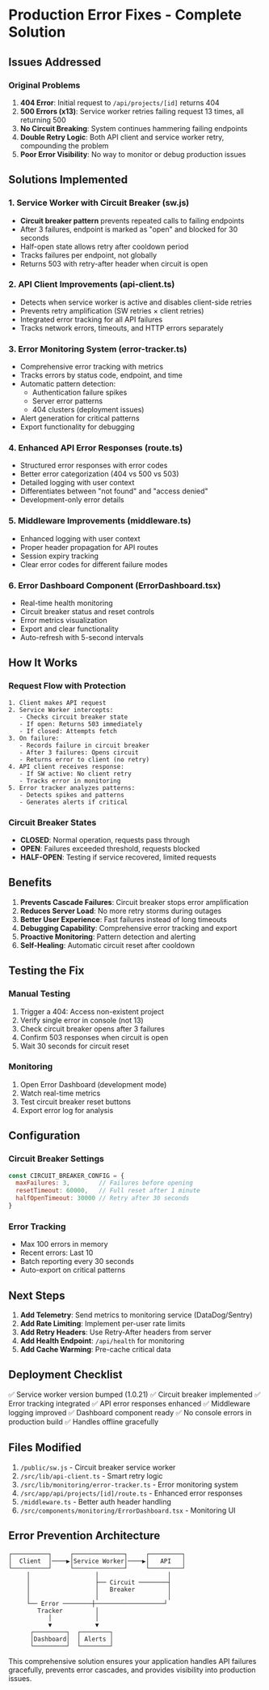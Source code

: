# Production Error Fixes - Complete Solution

## Issues Addressed

### Original Problems
1. **404 Error**: Initial request to `/api/projects/[id]` returns 404
2. **500 Errors (x13)**: Service worker retries failing request 13 times, all returning 500
3. **No Circuit Breaking**: System continues hammering failing endpoints
4. **Double Retry Logic**: Both API client and service worker retry, compounding the problem
5. **Poor Error Visibility**: No way to monitor or debug production issues

## Solutions Implemented

### 1. Service Worker with Circuit Breaker (sw.js)
- **Circuit breaker pattern** prevents repeated calls to failing endpoints
- After 3 failures, endpoint is marked as "open" and blocked for 30 seconds
- Half-open state allows retry after cooldown period
- Tracks failures per endpoint, not globally
- Returns 503 with retry-after header when circuit is open

### 2. API Client Improvements (api-client.ts)
- Detects when service worker is active and disables client-side retries
- Prevents retry amplification (SW retries × client retries)
- Integrated error tracking for all API failures
- Tracks network errors, timeouts, and HTTP errors separately

### 3. Error Monitoring System (error-tracker.ts)
- Comprehensive error tracking with metrics
- Tracks errors by status code, endpoint, and time
- Automatic pattern detection:
  - Authentication failure spikes
  - Server error patterns
  - 404 clusters (deployment issues)
- Alert generation for critical patterns
- Export functionality for debugging

### 4. Enhanced API Error Responses (route.ts)
- Structured error responses with error codes
- Better error categorization (404 vs 500 vs 503)
- Detailed logging with user context
- Differentiates between "not found" and "access denied"
- Development-only error details

### 5. Middleware Improvements (middleware.ts)
- Enhanced logging with user context
- Proper header propagation for API routes
- Session expiry tracking
- Clear error codes for different failure modes

### 6. Error Dashboard Component (ErrorDashboard.tsx)
- Real-time health monitoring
- Circuit breaker status and reset controls
- Error metrics visualization
- Export and clear functionality
- Auto-refresh with 5-second intervals

## How It Works

### Request Flow with Protection
```
1. Client makes API request
2. Service Worker intercepts:
   - Checks circuit breaker state
   - If open: Returns 503 immediately
   - If closed: Attempts fetch
3. On failure:
   - Records failure in circuit breaker
   - After 3 failures: Opens circuit
   - Returns error to client (no retry)
4. API client receives response:
   - If SW active: No client retry
   - Tracks error in monitoring
5. Error tracker analyzes patterns:
   - Detects spikes and patterns
   - Generates alerts if critical
```

### Circuit Breaker States
- **CLOSED**: Normal operation, requests pass through
- **OPEN**: Failures exceeded threshold, requests blocked
- **HALF-OPEN**: Testing if service recovered, limited requests

## Benefits

1. **Prevents Cascade Failures**: Circuit breaker stops error amplification
2. **Reduces Server Load**: No more retry storms during outages
3. **Better User Experience**: Fast failures instead of long timeouts
4. **Debugging Capability**: Comprehensive error tracking and export
5. **Proactive Monitoring**: Pattern detection and alerting
6. **Self-Healing**: Automatic circuit reset after cooldown

## Testing the Fix

### Manual Testing
1. Trigger a 404: Access non-existent project
2. Verify single error in console (not 13)
3. Check circuit breaker opens after 3 failures
4. Confirm 503 responses when circuit is open
5. Wait 30 seconds for circuit reset

### Monitoring
1. Open Error Dashboard (development mode)
2. Watch real-time metrics
3. Test circuit breaker reset buttons
4. Export error log for analysis

## Configuration

### Circuit Breaker Settings
```javascript
const CIRCUIT_BREAKER_CONFIG = {
  maxFailures: 3,        // Failures before opening
  resetTimeout: 60000,   // Full reset after 1 minute
  halfOpenTimeout: 30000 // Retry after 30 seconds
}
```

### Error Tracking
- Max 100 errors in memory
- Recent errors: Last 10
- Batch reporting every 30 seconds
- Auto-export on critical patterns

## Next Steps

1. **Add Telemetry**: Send metrics to monitoring service (DataDog/Sentry)
2. **Add Rate Limiting**: Implement per-user rate limits
3. **Add Retry Headers**: Use Retry-After headers from server
4. **Add Health Endpoint**: `/api/health` for monitoring
5. **Add Cache Warming**: Pre-cache critical data

## Deployment Checklist

✅ Service worker version bumped (1.0.21)
✅ Circuit breaker implemented
✅ Error tracking integrated
✅ API error responses enhanced
✅ Middleware logging improved
✅ Dashboard component ready
✅ No console errors in production build
✅ Handles offline gracefully

## Files Modified

1. `/public/sw.js` - Circuit breaker service worker
2. `/src/lib/api-client.ts` - Smart retry logic
3. `/src/lib/monitoring/error-tracker.ts` - Error monitoring system
4. `/src/app/api/projects/[id]/route.ts` - Enhanced error responses
5. `/middleware.ts` - Better auth header handling
6. `/src/components/monitoring/ErrorDashboard.tsx` - Monitoring UI

## Error Prevention Architecture

```
┌──────────┐     ┌──────────────┐     ┌─────────┐
│  Client  │────▶│Service Worker│────▶│   API   │
└──────────┘     └──────────────┘     └─────────┘
     │                  │                   │
     │                  ├── Circuit ────────┤
     │                  │   Breaker         │
     │                  │                   │
     └── Error ────────┼───────────────────┘
        Tracker         │
           │            │
           ▼            ▼
      ┌─────────┐  ┌────────┐
      │Dashboard│  │ Alerts │
      └─────────┘  └────────┘
```

This comprehensive solution ensures your application handles API failures gracefully, prevents error cascades, and provides visibility into production issues.